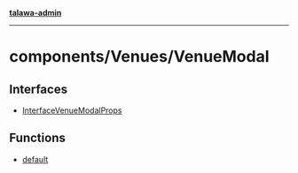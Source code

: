 [**talawa-admin**](../../../README.md)

***

# components/Venues/VenueModal

## Interfaces

- [InterfaceVenueModalProps](interfaces/InterfaceVenueModalProps.md)

## Functions

- [default](functions/default.md)
